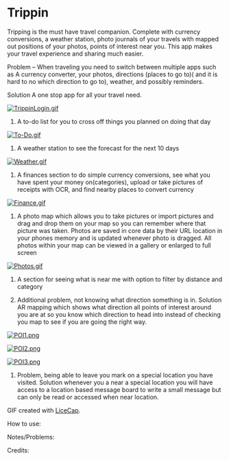 # Trippin

Tripping is the must have travel companion. Complete with currency conversions, a weather station, photo journals of your travels with mapped out positions of your photos, points of interest near you. This app makes your travel experience and sharing much easier.

Problem – 
When traveling you need to switch between multiple apps such as
A currency converter, your photos, directions (places to go to)( and it is hard to no which direction to go to), weather, and possibly reminders.

Solution A one stop app for all your travel need.



[![TrippinLogin.gif](https://s15.postimg.org/yyy2ujvdn/Trippin_Login.gif)](https://postimg.org/image/xjwi5tuaf/)


1.	A to-do list for you to cross off things you planned on doing that day

[![To-Do.gif](https://s12.postimg.org/b9s95uwsd/To-_Do.gif)](https://postimg.org/image/js1pa73ax/)

1.	A weather station to see the forecast for the next 10 days

[![Weather.gif](https://s16.postimg.org/77imzeoet/Weather.gif)](https://postimg.org/image/mszyjd0cx/)

1.	A finances section to do simple currency conversions, see what you have spent your money on(categories), upload or take pictures of receipts with OCR, and find nearby places to convert currency

[![Finance.gif](https://s3.postimg.org/9rvqgn9kj/Finance.gif)](https://postimg.org/image/tz968y71r/)

1.	A photo map which allows you to take pictures or import pictures and drag and drop them on your map so you can remember where that picture was taken. Photos are saved in core data by their URL location in your phones memory and is updated whenever photo is dragged. All photos within your map can be viewed in a gallery or enlarged to full screen

[![Photos.gif](https://s10.postimg.org/ssifgie49/Photos.gif)](https://postimg.org/image/ux2shlfqt/)

1.	A section for seeing what is near me with option to filter by distance and category

2.	Additional problem, not knowing what direction something is in. Solution AR mapping which shows what direction all points of interest around you are at so you know which direction to head into instead of checking you map to see if you are going the right way.

[![POI1.png](https://s7.postimg.org/d8tffcc97/POI1.png)](https://postimg.org/image/xg6v7n9qf/)

[![POI2.png](https://s7.postimg.org/v4z2hoywb/POI2.png)](https://postimg.org/image/m9y876a3r/)

[![POI3.png](https://s13.postimg.org/ar9wqepk7/POI3.png)](https://postimg.org/image/mgdwedgir/)

1.	Problem, being able to leave you mark on a special location you have visited. Solution whenever you a near a special location you will have access to a location based message board to write a small message but can only be read or accessed when near location.


 
GIF created with [LiceCap](http://www.cockos.com/licecap/).

How to use:

 
Notes/Problems:

Credits: 

